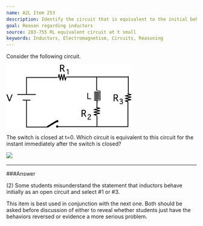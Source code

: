 ```yaml
---
name: A2L Item 253
description: Identify the circuit that is equivalent to the initial behavior of an RL circuit.
goal: Reason regarding inductors
source: 283-755 RL equivalent circuit at t small
keywords: Inductors, Electromagnetism, Circuits, Reasoning
---
```


Consider the following circuit.

![Item253_fig1.gif](../images/Item253_fig1.gif)

The switch is closed at t=0. Which circuit is equivalent to this circuit
for the instant immediately after the switch is closed?

<div class="img-center"><img
src="/files/Item253_fig2.gif" /></div>

<hr/>

###Answer

(2) Some students misunderstand the statement that inductors behave
initially as an open circuit and select #1 or #3.

This item is best used in conjunction with the next one. Both should be
asked before discussion of either to reveal whether students just have
the behaviors reversed or evidence a more serious problem. 
